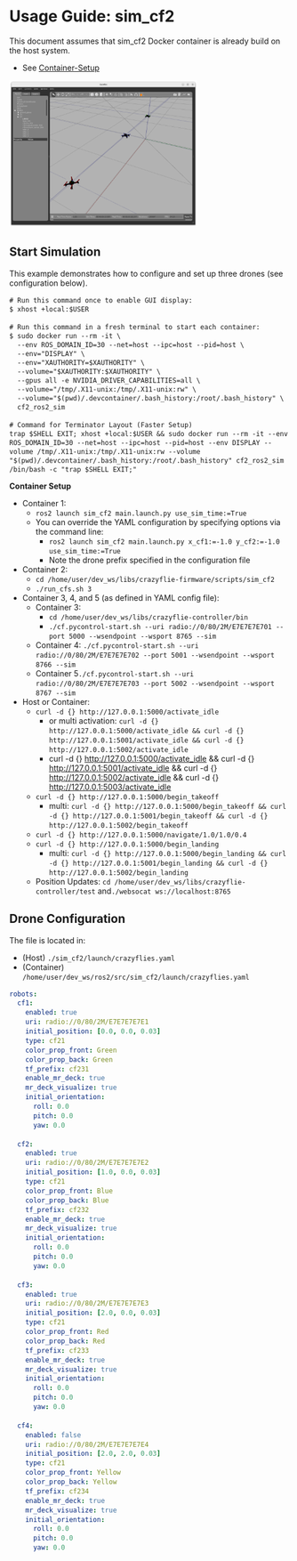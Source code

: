 # Usage Guide: sim_cf2

This document assumes that sim_cf2 Docker container is already build on the host system.

- See [Container-Setup](./Container-Setup.md)

<img src="./screenshot_simcf2.png" alt="screenshot_simcf2" style="zoom:33%;" />



## Start Simulation

This example demonstrates how to configure and set up three drones (see configuration below).

```shell
# Run this command once to enable GUI display:
$ xhost +local:$USER

# Run this command in a fresh terminal to start each container:
$ sudo docker run --rm -it \
  --env ROS_DOMAIN_ID=30 --net=host --ipc=host --pid=host \
  --env="DISPLAY" \
  --env="XAUTHORITY=$XAUTHORITY" \
  --volume="$XAUTHORITY:$XAUTHORITY" \
  --gpus all -e NVIDIA_DRIVER_CAPABILITIES=all \
  --volume="/tmp/.X11-unix:/tmp/.X11-unix:rw" \
  --volume="$(pwd)/.devcontainer/.bash_history:/root/.bash_history" \
  cf2_ros2_sim

# Command for Terminator Layout (Faster Setup)
trap $SHELL EXIT; xhost +local:$USER && sudo docker run --rm -it --env ROS_DOMAIN_ID=30 --net=host --ipc=host --pid=host --env DISPLAY --volume /tmp/.X11-unix:/tmp/.X11-unix:rw --volume "$(pwd)/.devcontainer/.bash_history:/root/.bash_history" cf2_ros2_sim /bin/bash -c "trap $SHELL EXIT;"
```

**Container Setup**

- Container 1:
  - `ros2 launch sim_cf2 main.launch.py use_sim_time:=True`
  - You can override the YAML configuration by specifying options via the command line:
    - `ros2 launch sim_cf2 main.launch.py x_cf1:=-1.0 y_cf2:=-1.0 use_sim_time:=True`
    - Note the drone prefix specified in the configuration file
- Container 2:
  - `cd /home/user/dev_ws/libs/crazyflie-firmware/scripts/sim_cf2`
  - `./run_cfs.sh 3`
- Container 3, 4, and 5 (as defined in YAML config file):
  - Container 3:
    - `cd /home/user/dev_ws/libs/crazyflie-controller/bin`
    - `./cf.pycontrol-start.sh --uri radio://0/80/2M/E7E7E7E701 --port 5000 --wsendpoint --wsport 8765 --sim`
  - Container 4: `./cf.pycontrol-start.sh --uri radio://0/80/2M/E7E7E7E702 --port 5001 --wsendpoint --wsport 8766 --sim`
  - Container 5`./cf.pycontrol-start.sh --uri radio://0/80/2M/E7E7E7E703 --port 5002 --wsendpoint --wsport 8767 --sim`
- Host or Container:
  - `curl -d {} http://127.0.0.1:5000/activate_idle`
    - or multi activation: `curl -d {} http://127.0.0.1:5000/activate_idle && curl -d {} http://127.0.0.1:5001/activate_idle && curl -d {} http://127.0.0.1:5002/activate_idle`
    - curl -d {} http://127.0.0.1:5000/activate_idle && curl -d {} http://127.0.0.1:5001/activate_idle && curl -d {} http://127.0.0.1:5002/activate_idle && curl -d {} http://127.0.0.1:5003/activate_idle
  - `curl -d {} http://127.0.0.1:5000/begin_takeoff`
    - multi: `curl -d {} http://127.0.0.1:5000/begin_takeoff && curl -d {} http://127.0.0.1:5001/begin_takeoff && curl -d {} http://127.0.0.1:5002/begin_takeoff`
  - `curl -d {} http://127.0.0.1:5000/navigate/1.0/1.0/0.4`
  - `curl -d {} http://127.0.0.1:5000/begin_landing`
    - multi: `curl -d {} http://127.0.0.1:5000/begin_landing && curl -d {} http://127.0.0.1:5001/begin_landing && curl -d {} http://127.0.0.1:5002/begin_landing`
  - Position Updates: `cd /home/user/dev_ws/libs/crazyflie-controller/test` and`./websocat ws://localhost:8765`

## Drone Configuration

The file is located in:

- (Host) `./sim_cf2/launch/crazyflies.yaml` 
- (Container) `/home/user/dev_ws/ros2/src/sim_cf2/launch/crazyflies.yaml` 

```yaml
robots:
  cf1:
    enabled: true
    uri: radio://0/80/2M/E7E7E7E7E1
    initial_position: [0.0, 0.0, 0.03]
    type: cf21
    color_prop_front: Green
    color_prop_back: Green
    tf_prefix: cf231
    enable_mr_deck: true
    mr_deck_visualize: true
    initial_orientation: 
      roll: 0.0
      pitch: 0.0
      yaw: 0.0

  cf2:
    enabled: true
    uri: radio://0/80/2M/E7E7E7E7E2
    initial_position: [1.0, 0.0, 0.03]
    type: cf21
    color_prop_front: Blue
    color_prop_back: Blue
    tf_prefix: cf232
    enable_mr_deck: true
    mr_deck_visualize: true
    initial_orientation: 
      roll: 0.0
      pitch: 0.0
      yaw: 0.0

  cf3:
    enabled: true
    uri: radio://0/80/2M/E7E7E7E7E3
    initial_position: [2.0, 0.0, 0.03]
    type: cf21
    color_prop_front: Red
    color_prop_back: Red
    tf_prefix: cf233
    enable_mr_deck: true
    mr_deck_visualize: true
    initial_orientation: 
      roll: 0.0
      pitch: 0.0
      yaw: 0.0

  cf4:
    enabled: false
    uri: radio://0/80/2M/E7E7E7E7E4
    initial_position: [2.0, 2.0, 0.03]
    type: cf21
    color_prop_front: Yellow
    color_prop_back: Yellow
    tf_prefix: cf234
    enable_mr_deck: true
    mr_deck_visualize: true
    initial_orientation: 
      roll: 0.0
      pitch: 0.0
      yaw: 0.0
```